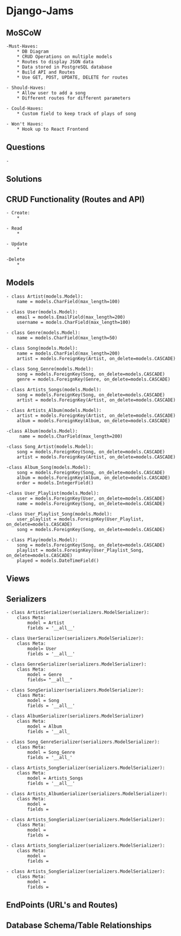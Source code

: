 # Django-Jams

## MoSCoW
    -Must-Haves:
        * DB Diagram
        * CRUD Operations on multiple models
        * Routes to display JSON data
        * Data stored in PostgreSQL database
        * Build API and Routes
        * Use GET, POST, UPDATE, DELETE for routes

    - Should-Haves:
        * Allow user to add a song
        * Different routes for different parameters

    - Could-Haves:
        * Custom field to keep track of plays of song

    - Won't Haves:
        * Hook up to React Frontend



## Questions
    -

## Solutions


## CRUD Functionality (Routes and API)
    - Create:
        * 

    - Read
        * 

    - Update
        * 

    -Delete
        * 


## Models
    - class Artist(models.Model):
        name = models.CharField(max_length=100)

    - class User(models.Model):
        email = models.EmailField(max_length=200)
        username = models.CharField(max_length=100)

    - class Genre(models.Model):
        name = models.CharField(max_length=50)

    - class Song(models.Model):
        name = models.CharField(max_length=200)
        artist = models.ForeignKey(Artist, on_delete=models.CASCADE)

    - class Song_Genre(models.Model):
        song = models.ForeignKey(Song, on_delete=models.CASCADE)
        genre = models.ForeignKey(Genre, on_delete=models.CASCADE)

    - class Artists_Songs(models.Model):
        song = models.ForeignKey(Song, on_delete=models.CASCADE)
        artist = models.ForeignKey(Artist, on_delete=models.CASCADE)

    - class Artists_Album(models.Model):
        artist = models.ForeignKey(Artist, on_delete=models.CASCADE)
        album = models.ForeignKey(Album, on_delete=models.CASCADE)

    -class Album(models.Model):
         name = models.CharField(max_length=200)

    -class Song_Artist(models.Model):
        song = models.ForeignKey(Song, on_delete=models.CASCADE)
        artist = models.ForeignKey(Artist, on_delete=models.CASCADE)

    -class Album_Song(models.Model):
        song = models.ForeignKey(Song, on_delete=models.CASCADE)
        album = models.ForeignKey(Album, on_delete=models.CASCADE)
        order = models.IntegerField()

    -class User_Playlist(models.Model):
        user = models.ForeignKey(User, on_delete=models.CASCADE)
        name = models.ForeignKey(Song, on_delete=models.CASCADE)

    -class User_Playlist_Song(models.Model):
        user_playlist = models.ForeignKey(User_Playlist, on_delete=models.CASCADE)
        song = models.ForeignKey(Song, on_delete=models.CASCADE)

    - class Play(models.Model):
        song = models.ForeignKey(Song, on_delete=models.CASCADE)
        playlist = models.ForeignKey(User_Playlist_Song, on_delete=models.CASCADE)
        played = models.DateTimeField()
        

## Views


## Serializers
    - class ArtistSerializer(serializers.ModelSerializer):
        class Meta:
            model = Artist
            fields = '__all__'

    - class UserSerailizer(serializers.ModelSerializer):
        class Meta:
            model= User
            fields = '__all__'

    - class GenreSerializer(serializers.ModelSerializer):
        class Meta:
            model = Genre
            fields= "__all__"

    - class SongSerializer(serializers.ModelSerializer):
        class Meta:
            model = Song
            fields = '__all__'

    - class AlbumSerializer(serializers.ModelSerializer)
        class Meta:
            model = Album
            fields = '__all_

    - class Song_GenreSerializer(serializers.ModelSerializer):
        class Meta:
            model = Song_Genre
            fields = '__all_'

    - class Artists_SongSerializer(serializers.ModelSerializer):
        class Meta:
            model = Artists_Songs
            fields = '__all__'

    - class Artists_AlbumSerializer(serializers.ModelSerializer):
        class Meta:
            model =
            fields = 

    - class Artists_SongSerializer(serializers.ModelSerializer):
        class Meta:
            model =
            fields = 

    - class Artists_SongSerializer(serializers.ModelSerializer):
        class Meta:
            model =
            fields = 

    - class Artists_SongSerializer(serializers.ModelSerializer):
        class Meta:
            model =
            fields = 


## EndPoints (URL's and Routes)



## Database Schema/Table Relationships